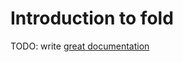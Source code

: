 # Introduction to fold

TODO: write [great documentation](http://jacobian.org/writing/what-to-write/)
